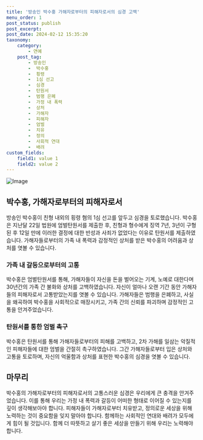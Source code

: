 ```yaml
---
title: '방송인 박수홍 가해자로부터의 피해자로서의 심경 고백'
menu_order: 1
post_status: publish
post_excerpt: 
post_date: 2024-02-12 15:35:20
taxonomy:
    category:
        - 연예
    post_tag:
        - 방송인
        -  박수홍
        -  횡령
        -  1심 선고
        -  심경
        -  탄원서
        -  범행 은폐
        -  가정 내 폭력
        -  상처
        -  가해자
        -  피해자
        -  엄벌
        -  치유
        -  정의
        -  사회적 연대
        -  배려
custom_fields:
    field1: value 1
    field2: value 2
---
```


![Image](https://mimgnews.pstatic.net/image/021/2024/02/12/0002620820_001_20240212124901040.jpg?type=w540)

## 박수홍, 가해자로부터의 피해자로서
방송인 박수홍이 친형 내외의 횡령 혐의 1심 선고를 앞두고 심경을 토로했습니다. 박수홍은 지난달 22일 법원에 엄벌탄원서를 제출한 후, 친형과 형수에게 징역 7년, 3년이 구형된 후 12일 만에 이러한 결정에 대한 반성과 사죄가 없었다는 이유로 탄원서를 제출하였습니다. 가해자들로부터의 가족 내 폭력과 감정적인 상처를 받은 박수홍의 어려움과 상처를 엿볼 수 있습니다.
### 가족 내 갈등으로부터의 고통
박수홍은 엄벌탄원서를 통해, 가해자들이 자신을 돈을 벌어오는 기계, 노예로 대한다며 30년간의 가족 간 불화와 상처를 고백하였습니다. 자신이 얼마나 오랜 기간 동안 가해자들의 피해자로서 고통받았는지를 엿볼 수 있습니다. 가해자들은 범행을 은폐하고, 사실을 왜곡하여 박수홍을 사회적으로 매장시키고, 가족 간의 신뢰를 파괴하며 감정적인 고통을 안겨주었습니다.
### 탄원서를 통한 엄벌 촉구
박수홍은 탄원서를 통해 가해자들로부터의 피해를 고백하고, 2차 가해를 일삼는 악질적인 피해자들에 대한 엄벌을 간절히 촉구하였습니다. 그간 가해자들로부터 입은 상처와 고통을 토로하며, 자신의 억울함과 상처를 표현한 박수홍의 심경을 엿볼 수 있습니다.
## 마무리
박수홍의 가해자로부터의 피해자로서의 고통스러운 심경은 우리에게 큰 충격을 안겨주었습니다. 이를 통해 우리는 가정 내 폭력과 갈등이 어떠한 형태로 이어질 수 있는지를 깊이 생각해보아야 합니다. 피해자들이 가해자로부터 치유받고, 정의로운 세상을 위해 노력하는 것이 중요함을 잊지 말아야 합니다. 함께하는 사회적인 연대와 배려가 모두에게 힘이 될 것입니다. 함께 더 따뜻하고 살기 좋은 세상을 만들기 위해 우리는 노력해야 합니다.
